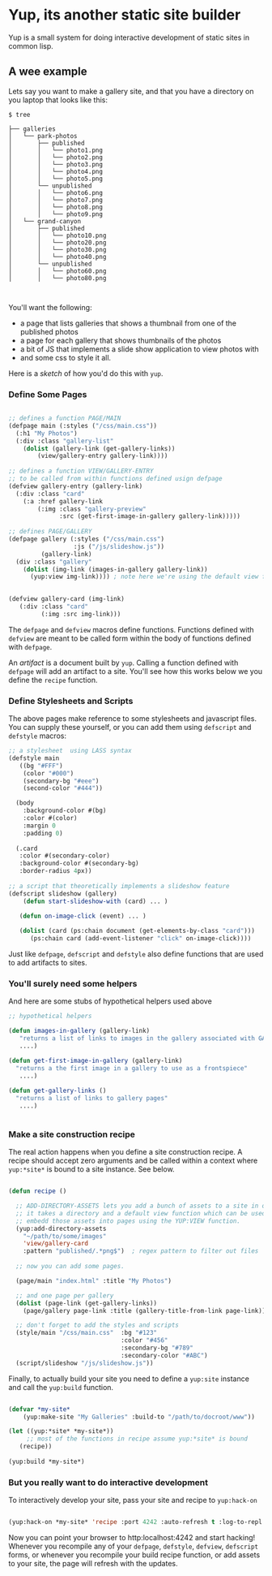 # Yup, its another static site builder

Yup is a small system for doing interactive development of static
sites in common lisp.

##  A wee example

Lets say you want to make a gallery site, and that you have a
directory on you laptop that looks like this:

``` 
$ tree 

├── galleries
│   └── park-photos
│       ├── published
│       │   └── photo1.png
│       │   └── photo2.png
│       │   └── photo3.png
│       │   └── photo4.png
│       │   └── photo5.png
│       └── unpublished
│       │   └── photo6.png
│       │   └── photo7.png
│       │   └── photo8.png
│       │   └── photo9.png
│   └── grand-canyon
│       ├── published
│       │   └── photo10.png
│       │   └── photo20.png
│       │   └── photo30.png
│       │   └── photo40.png
│       └── unpublished
│       │   └── photo60.png
│       │   └── photo80.png



``` 

You'll want the following:

- a page that lists galleries that shows a thumbnail from one of the published photos
- a page for each gallery that shows thumbnails of the photos
- a bit of JS that implements a slide show application to view photos with
- and some css to style it all.

Here is a *sketch* of how you'd do this with `yup`.

### Define Some Pages

``` lisp

;; defines a function PAGE/MAIN
(defpage main (:styles ("/css/main.css"))
  (:h1 "My Photos")
  (:div :class "gallery-list"
    (dolist (gallery-link (get-gallery-links))
        (view/gallery-entry gallery-link))))
        
;; defines a function VIEW/GALLERY-ENTRY 
;; to be called from within functions defined usign defpage
(defview gallery-entry (gallery-link)
  (:div :class "card"
    (:a :href gallery-link 
        (:img :class "gallery-preview" 
              :src (get-first-image-in-gallery gallery-link)))))
        
;; defines PAGE/GALLERY
(defpage gallery (:styles ("/css/main.css") 
                  :js ("/js/slideshow.js")) 
         (gallery-link)
  (div :class "gallery"
    (dolist (img-link (images-in-gallery gallery-link))
      (yup:view img-link)))) ; note here we're using the default view for img-link asset

      
(defview gallery-card (img-link) 
   (:div :class "card"
         (:img :src img-link)))

``` 

The `defpage` and `defview` macros define functions.  Functions
defined with `defview` are meant to be called form within the body of
functions defined with `defpage`.  

An *artifact* is a document built by `yup`. Calling a function defined
with `defpage` will add an artifact to a site.  You'll see how this
works below we you define the `recipe` function.

### Define Stylesheets and Scripts

The above pages make reference to some stylesheets and javascript
files. You can supply these yourself, or you can add them using
`defscript` and `defstyle` macros:


``` lisp
;; a stylesheet  using LASS syntax
(defstyle main 
   ((bg "#FFF") 
    (color "#000") 
    (secondary-bg "#eee") 
    (second-color "#444"))

  (body 
    :background-color #(bg)
    :color #(color)
    :margin 0
    :padding 0)
    
  (.card 
   :color #(secondary-color)
   :background-color #(secondary-bg)
   :border-radius 4px))
   
;; a script that theoretically implements a slideshow feature
(defscript slideshow (gallery) 
    (defun start-slideshow-with (card) ... )

   (defun on-image-click (event) ... )
   
   (dolist (card (ps:chain document (get-elements-by-class "card")))
      (ps:chain card (add-event-listener "click" on-image-click))))

``` 

Just like `defpage`, `defscript` and `defstyle` also define functions
that are used to add artifacts to sites.  

### You'll surely need some helpers

And here are some stubs of hypothetical helpers used above

``` lisp
;; hypothetical helpers

(defun images-in-gallery (gallery-link)
   "returns a list of links to images in the gallery associated with GALLERY-LINK"
   ....)

(defun get-first-image-in-gallery (gallery-link)
  "returns a the first image in a gallery to use as a frontspiece"
   ....)
   
(defun get-gallery-links () 
  "returns a list of links to gallery pages"
   ....)
   
```


### Make a site construction recipe

The real action happens when you define a site construction recipe.  A
recipe should accept zero arguments and be called within a context
where `yup:*site*` is bound to a site instance. See below.

``` lisp

(defun recipe ()

  ;; ADD-DIRECTORY-ASSETS lets you add a bunch of assets to a site in one swoop,
  ;; it takes a directory and a default view function which can be used to 
  ;; embedd those assets into pages using the YUP:VIEW function.
  (yup:add-directory-assets 
    "~/path/to/some/images"
    'view/gallery-card
    :pattern "published/.*png$")  ; regex pattern to filter out files 
    
  ;; now you can add some pages.

  (page/main "index.html" :title "My Photos")

  ;; and one page per gallery
  (dolist (page-link (get-gallery-links))
    (page/gallery page-link :title (gallery-title-from-link page-link)))

  ;; don't forget to add the styles and scripts
  (style/main "/css/main.css"  :bg "#123" 
                               :color "#456" 
                               :secondary-bg "#789" 
                               :secondary-color "#ABC") 
  (script/slideshow "/js/slideshow.js"))

```

Finally, to actually build your site you need to define a `yup:site`
instance and call the `yup:build` function.

```lisp 

(defvar *my-site* 
    (yup:make-site "My Galleries" :build-to "/path/to/docroot/www"))

(let ((yup:*site* *my-site*)) 
     ;; most of the functions in recipe assume yup:*site* is bound
   (recipe))
   
(yup:build *my-site*)

``` 

### But you really want to do interactive development

To interactively develop your site, pass your site and recipe to `yup:hack-on`

```lisp 

(yup:hack-on *my-site* 'recipe :port 4242 :auto-refresh t :log-to-repl nil)

``` 

Now you can point your browser to http:localhost:4242 and start
hacking!  Whenever you recompile any of your `defpage`, `defstyle`,
`defview`, `defscript` forms, or whenever you recompile your build
recipe function, or add assets to your site, the page will refresh
with the updates.
